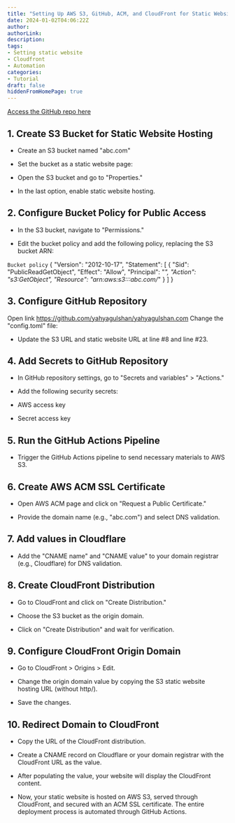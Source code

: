 ```yaml
---
title: "Setting Up AWS S3, GitHub, ACM, and CloudFront for Static Website Hosting"
date: 2024-01-02T04:06:22Z
author:
authorLink:
description:
tags:
- Setting static website
- Cloudfront
- Automation
categories:
- Tutorial
draft: false
hiddenFromHomePage: true
---
```


[Access the GitHub repo here](https://github.com/yahyagulshan/yahyagulshan.com)
## 1. Create S3 Bucket for Static Website Hosting


* Create an S3 bucket named "abc.com"

* Set the bucket as a static website page:

* Open the S3 bucket and go to "Properties."

* In the last option, enable static website hosting.

<!-- {{< image src="/img/setting-up-aws-s3-github/S3-bucket.png" caption=" Open URL ">}} -->

## 2. Configure Bucket Policy for Public Access

* In the S3 bucket, navigate to "Permissions."

* Edit the bucket policy and add the following policy, replacing the S3 bucket ARN:

`Bucket policy`
{
    "Version": "2012-10-17",
    "Statement": [
        {
            "Sid": "PublicReadGetObject",
            "Effect": "Allow",
            "Principal": "*",
            "Action": "s3:GetObject",
            "Resource": "arn:aws:s3:::abc.com/*"
        }
    ]
}

<!-- {{< image src="/img/setting-up-aws-s3-github/policy.png" caption=" Open URL ">}} -->

## 3. Configure GitHub Repository

Open link https://github.com/yahyagulshan/yahyagulshan.com
Change the "config.toml" file:

* Update the S3 URL and static website URL at line #8 and line #23.

<!-- {{< image src="/img/setting-up-aws-s3-github/config-toml.png" caption=" Open URL ">}} -->

## 4. Add Secrets to GitHub Repository

* In GitHub repository settings, go to "Secrets and variables" > "Actions."

* Add the following security secrets:

* AWS access key

* Secret access key


<!-- {{< image src="/img/setting-up-aws-s3-github/secret.png" caption=" Open URL ">}} -->

## 5. Run the GitHub Actions Pipeline

* Trigger the GitHub Actions pipeline to send necessary materials to AWS S3.

## 6. Create AWS ACM SSL Certificate

* Open AWS ACM page and click on "Request a Public Certificate."

* Provide the domain name (e.g., "abc.com") and select DNS validation.

## 7. Add values in Cloudflare 

* Add the "CNAME name" and "CNAME value" to your domain registrar (e.g., Cloudflare) for DNS validation.

## 8. Create CloudFront Distribution

* Go to CloudFront and click on "Create Distribution."

* Choose the S3 bucket as the origin domain.

* Click on "Create Distribution" and wait for verification.


<!-- {{< image src="/img/setting-up-aws-s3-github/create-distribution.png" caption=" Open URL ">}}

{{< image src="/img/setting-up-aws-s3-github/default-cache.png" caption=" Open URL ">}}

{{< image src="/img/setting-up-aws-s3-github/default-cache-2.png" caption=" Open URL ">}}


{{< image src="/img/setting-up-aws-s3-github/web-application-firewall.png" caption=" Open URL ">}}


{{< image src="/img/setting-up-aws-s3-github/fire-wall-2.png" caption=" Open URL ">}} -->


## 9. Configure CloudFront Origin Domain

* Go to CloudFront > Origins > Edit.

* Change the origin domain value by copying the S3 static website hosting URL (without http/).

* Save the changes.


<!-- {{< image src="/img/setting-up-aws-s3-github/edit-origin.png" caption=" Open URL ">}}


{{< image src="/img/setting-up-aws-s3-github/static-website.png" caption=" Open URL ">}} -->



## 10. Redirect Domain to CloudFront

* Copy the URL of the CloudFront distribution.

* Create a CNAME record on Cloudflare or your domain registrar with the CloudFront URL as the value.

* After populating the value, your website will display the CloudFront content.

* Now, your static website is hosted on AWS S3, served through CloudFront, and secured with an ACM SSL certificate. The entire deployment process is      automated through GitHub Actions.


